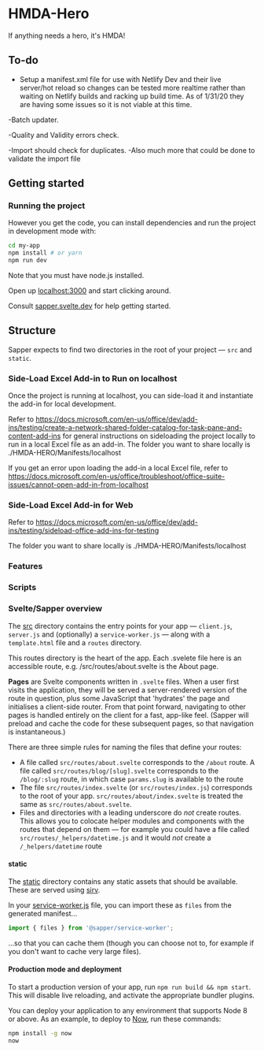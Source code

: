 # HMDA-Hero

If anything needs a hero, it's HMDA!

## To-do

- Setup a manifest.xml file for use with Netlify Dev and their live server/hot reload so changes can be tested more realtime rather than waiting on Netlify builds
and racking up build time. As of 1/31/20 they are having some issues so it is not viable at this time. 

-Batch updater.

-Quality and Validity errors check.

-Import should check for duplicates.
  -Also much more that could be done to validate the import file

## Getting started


### Running the project

However you get the code, you can install dependencies and run the project in development mode with:

```bash
cd my-app
npm install # or yarn
npm run dev
```

Note that you must have node.js installed. 

Open up [localhost:3000](http://localhost:3000) and start clicking around.

Consult [sapper.svelte.dev](https://sapper.svelte.dev) for help getting started.


## Structure

Sapper expects to find two directories in the root of your project —  `src` and `static`.

### Side-Load Excel Add-in to Run on localhost
Once the project is running at localhost, you can side-load it and instantiate the add-in for local development. 

Refer to https://docs.microsoft.com/en-us/office/dev/add-ins/testing/create-a-network-shared-folder-catalog-for-task-pane-and-content-add-ins for general instructions on sideloading the project locally to run in a local Excel file as an add-in. The folder you want to share locally is ./HMDA-HERO/Manifests/localhost

If you get an error upon loading the add-in a local Excel file, refer to https://docs.microsoft.com/en-us/office/troubleshoot/office-suite-issues/cannot-open-add-in-from-localhost

### Side-Load Excel Add-in for Web
Refer to https://docs.microsoft.com/en-us/office/dev/add-ins/testing/sideload-office-add-ins-for-testing

The folder you want to share locally is ./HMDA-HERO/Manifests/localhost

### Features

### Scripts

### Svelte/Sapper overview

The [src](src) directory contains the entry points for your app — `client.js`, `server.js` and (optionally) a `service-worker.js` — along with a `template.html` file and a `routes` directory.

This routes directory is the heart of the app. Each .svelete file here is an accessible route, e.g. /src/routes/about.svelte is the About page. 

**Pages** are Svelte components written in `.svelte` files. When a user first visits the application, they will be served a server-rendered version of the route in question, plus some JavaScript that 'hydrates' the page and initialises a client-side router. From that point forward, navigating to other pages is handled entirely on the client for a fast, app-like feel. (Sapper will preload and cache the code for these subsequent pages, so that navigation is instantaneous.)

There are three simple rules for naming the files that define your routes:

* A file called `src/routes/about.svelte` corresponds to the `/about` route. A file called `src/routes/blog/[slug].svelte` corresponds to the `/blog/:slug` route, in which case `params.slug` is available to the route
* The file `src/routes/index.svelte` (or `src/routes/index.js`) corresponds to the root of your app. `src/routes/about/index.svelte` is treated the same as `src/routes/about.svelte`.
* Files and directories with a leading underscore do *not* create routes. This allows you to colocate helper modules and components with the routes that depend on them — for example you could have a file called `src/routes/_helpers/datetime.js` and it would *not* create a `/_helpers/datetime` route


#### static

The [static](static) directory contains any static assets that should be available. These are served using [sirv](https://github.com/lukeed/sirv).

In your [service-worker.js](src/service-worker.js) file, you can import these as `files` from the generated manifest...

```js
import { files } from '@sapper/service-worker';
```

...so that you can cache them (though you can choose not to, for example if you don't want to cache very large files).


#### Production mode and deployment

To start a production version of your app, run `npm run build && npm start`. This will disable live reloading, and activate the appropriate bundler plugins.

You can deploy your application to any environment that supports Node 8 or above. As an example, to deploy to [Now](https://zeit.co/now), run these commands:

```bash
npm install -g now
now
```

